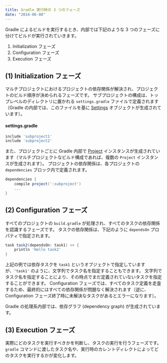 ```yaml
---
title: Gradle 実行時の 3 つのフェーズ
date: "2014-06-08"
---
```


Gradle によるビルドを実行するとき、内部では下記のような 3 つのフェーズに分けてビルドが実行されていきます。

1. Initialization フェーズ
2. Configuration フェーズ
3. Execution フェーズ

(1) Initialization フェーズ
---

マルチプロジェクトにおけるプロジェクトの依存関係が解決され、プロジェクトのビルド順序が決められるフェーズです。
サブプロジェクトの構成は、トップレベルのディレクトリに置かれる `settings.gradle` ファイルで定義されます（Gradle の内部では、このファイルを基に [Settings](https://docs.gradle.org/current/dsl/org.gradle.api.initialization.Settings.html) オブジェクトが生成されています）。

#### settings.gradle
```groovy
include 'subproject1'
include 'subproject2'
```

また、プロジェクトごとに Gradle 内部で [Project](https://docs.gradle.org/current/dsl/org.gradle.api.Project.html) インスタンスが生成されています（マルチプロジェクトなビルド構成であれば、複数の `Project` インスタンスが生成されます）。
プロジェクトの依存関係は、各プロジェクトの `dependencies` ブロック内で定義されます。

```groovy
dependencies {
    compile project(':subproject')
    ...
}
```

(2) Configuration フェーズ
---

すべてのプロジェクトの `build.gradle` が処理され、すべてのタスクの依存関係を認識するフェーズです。
タスクの依存関係は、下記のように `dependsOn` プロパティで指定されます。

```groovy
task task2(dependsOn: task1) << {
    println 'Hello task2'
}
```

上記の例では依存タスクを `task1` というオブジェクトで指定していますが、`'task1'` のように、文字列でタスク名を指定することもできます。
文字列でタスク名を指定することにより、その時点でまだ定義されていないタスクを指定することができます。
Configuration フェーズでは、すべてのタスク定義を走査するため、最終的にはすべての依存関係が問題なく解決されます（逆に、Configuration フェーズ終了時に未解決なタスクがあるとエラーになります）。

Gradle の処理系内部では、依存グラフ (dependency graph) が生成されています。

(3) Execution フェーズ
---

実際にどのタスクを実行すべきかを判断し、タスクの実行を行うフェーズです。
`gradle` コマンドに渡したタスク名や、実行時のカレントディレクトによってどのタスクを実行するかが変化します。

